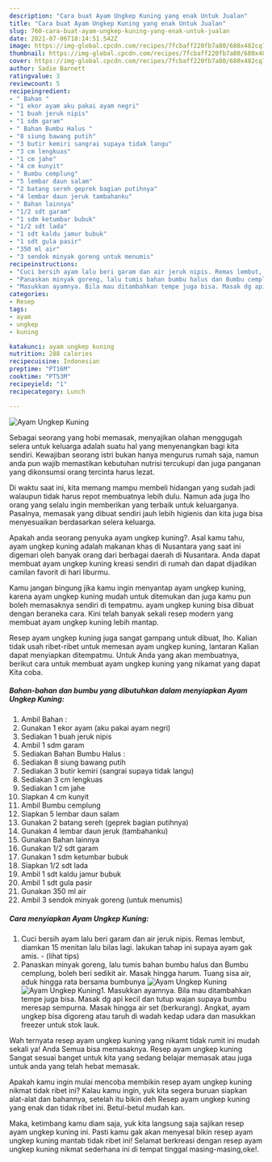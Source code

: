 ```yaml
---
description: "Cara buat Ayam Ungkep Kuning yang enak Untuk Jualan"
title: "Cara buat Ayam Ungkep Kuning yang enak Untuk Jualan"
slug: 760-cara-buat-ayam-ungkep-kuning-yang-enak-untuk-jualan
date: 2021-07-06T18:14:51.542Z
image: https://img-global.cpcdn.com/recipes/7fcbaff220fb7a80/680x482cq70/ayam-ungkep-kuning-foto-resep-utama.jpg
thumbnail: https://img-global.cpcdn.com/recipes/7fcbaff220fb7a80/680x482cq70/ayam-ungkep-kuning-foto-resep-utama.jpg
cover: https://img-global.cpcdn.com/recipes/7fcbaff220fb7a80/680x482cq70/ayam-ungkep-kuning-foto-resep-utama.jpg
author: Sadie Barnett
ratingvalue: 3
reviewcount: 5
recipeingredient:
- " Bahan "
- "1 ekor ayam aku pakai ayam negri"
- "1 buah jeruk nipis"
- "1 sdm garam"
- " Bahan Bumbu Halus "
- "8 siung bawang putih"
- "3 butir kemiri sangrai supaya tidak langu"
- "3 cm lengkuas"
- "1 cm jahe"
- "4 cm kunyit"
- " Bumbu cemplung"
- "5 lembar daun salam"
- "2 batang sereh geprek bagian putihnya"
- "4 lembar daun jeruk tambahanku"
- " Bahan lainnya"
- "1/2 sdt garam"
- "1 sdm ketumbar bubuk"
- "1/2 sdt lada"
- "1 sdt kaldu jamur bubuk"
- "1 sdt gula pasir"
- "350 ml air"
- "3 sendok minyak goreng untuk menumis"
recipeinstructions:
- "Cuci bersih ayam lalu beri garam dan air jeruk nipis. Remas lembut, diamkan 15 menitan lalu bilas lagi. lakukan tahap ini supaya ayam gak amis.           (lihat tips)"
- "Panaskan minyak goreng, lalu tumis bahan bumbu halus dan Bumbu cemplung, boleh beri sedikit air. Masak hingga harum. Tuang sisa air, aduk hingga rata bersama bumbunya"
- "Masukkan ayamnya. Bila mau ditambahkan tempe juga bisa. Masak dg api kecil dan tutup wajan supaya bumbu meresap sempurna. Masak hingga air set (berkurang). Angkat, ayam ungkep bisa digoreng atau taruh di wadah kedap udara dan masukkan freezer untuk stok lauk."
categories:
- Resep
tags:
- ayam
- ungkep
- kuning

katakunci: ayam ungkep kuning 
nutrition: 288 calories
recipecuisine: Indonesian
preptime: "PT16M"
cooktime: "PT53M"
recipeyield: "1"
recipecategory: Lunch

---
```



![Ayam Ungkep Kuning](https://img-global.cpcdn.com/recipes/7fcbaff220fb7a80/680x482cq70/ayam-ungkep-kuning-foto-resep-utama.jpg)

Sebagai seorang yang hobi memasak, menyajikan olahan menggugah selera untuk keluarga adalah suatu hal yang menyenangkan bagi kita sendiri. Kewajiban seorang istri bukan hanya mengurus rumah saja, namun anda pun wajib memastikan kebutuhan nutrisi tercukupi dan juga panganan yang dikonsumsi orang tercinta harus lezat.

Di waktu  saat ini, kita memang mampu membeli hidangan yang sudah jadi walaupun tidak harus repot membuatnya lebih dulu. Namun ada juga lho orang yang selalu ingin memberikan yang terbaik untuk keluarganya. Pasalnya, memasak yang dibuat sendiri jauh lebih higienis dan kita juga bisa menyesuaikan berdasarkan selera keluarga. 



Apakah anda seorang penyuka ayam ungkep kuning?. Asal kamu tahu, ayam ungkep kuning adalah makanan khas di Nusantara yang saat ini digemari oleh banyak orang dari berbagai daerah di Nusantara. Anda dapat membuat ayam ungkep kuning kreasi sendiri di rumah dan dapat dijadikan camilan favorit di hari liburmu.

Kamu jangan bingung jika kamu ingin menyantap ayam ungkep kuning, karena ayam ungkep kuning mudah untuk ditemukan dan juga kamu pun boleh memasaknya sendiri di tempatmu. ayam ungkep kuning bisa dibuat dengan beraneka cara. Kini telah banyak sekali resep modern yang membuat ayam ungkep kuning lebih mantap.

Resep ayam ungkep kuning juga sangat gampang untuk dibuat, lho. Kalian tidak usah ribet-ribet untuk memesan ayam ungkep kuning, lantaran Kalian dapat menyiapkan ditempatmu. Untuk Anda yang akan membuatnya, berikut cara untuk membuat ayam ungkep kuning yang nikamat yang dapat Kita coba.

<!--inarticleads1-->

##### Bahan-bahan dan bumbu yang dibutuhkan dalam menyiapkan Ayam Ungkep Kuning:

1. Ambil  Bahan :
1. Gunakan 1 ekor ayam (aku pakai ayam negri)
1. Sediakan 1 buah jeruk nipis
1. Ambil 1 sdm garam
1. Sediakan  Bahan Bumbu Halus :
1. Sediakan 8 siung bawang putih
1. Sediakan 3 butir kemiri (sangrai supaya tidak langu)
1. Sediakan 3 cm lengkuas
1. Sediakan 1 cm jahe
1. Siapkan 4 cm kunyit
1. Ambil  Bumbu cemplung
1. Siapkan 5 lembar daun salam
1. Gunakan 2 batang sereh (geprek bagian putihnya)
1. Gunakan 4 lembar daun jeruk (tambahanku)
1. Gunakan  Bahan lainnya
1. Gunakan 1/2 sdt garam
1. Gunakan 1 sdm ketumbar bubuk
1. Siapkan 1/2 sdt lada
1. Ambil 1 sdt kaldu jamur bubuk
1. Ambil 1 sdt gula pasir
1. Gunakan 350 ml air
1. Ambil 3 sendok minyak goreng (untuk menumis)




<!--inarticleads2-->

##### Cara menyiapkan Ayam Ungkep Kuning:

1. Cuci bersih ayam lalu beri garam dan air jeruk nipis. Remas lembut, diamkan 15 menitan lalu bilas lagi. lakukan tahap ini supaya ayam gak amis. -           (lihat tips)
1. Panaskan minyak goreng, lalu tumis bahan bumbu halus dan Bumbu cemplung, boleh beri sedikit air. Masak hingga harum. Tuang sisa air, aduk hingga rata bersama bumbunya
<img src="//assets-global.cpcdn.com/assets/icons/button_play-2c75c40dde080a61004c1f40b05d8f140eaff45d7e9e6481dc71c63d2e7c4909.png" alt="Ayam Ungkep Kuning"><img src="//assets-global.cpcdn.com/assets/icons/button_play-2c75c40dde080a61004c1f40b05d8f140eaff45d7e9e6481dc71c63d2e7c4909.png" alt="Ayam Ungkep Kuning">1. Masukkan ayamnya. Bila mau ditambahkan tempe juga bisa. Masak dg api kecil dan tutup wajan supaya bumbu meresap sempurna. Masak hingga air set (berkurang). Angkat, ayam ungkep bisa digoreng atau taruh di wadah kedap udara dan masukkan freezer untuk stok lauk.




Wah ternyata resep ayam ungkep kuning yang nikamt tidak rumit ini mudah sekali ya! Anda Semua bisa memasaknya. Resep ayam ungkep kuning Sangat sesuai banget untuk kita yang sedang belajar memasak atau juga untuk anda yang telah hebat memasak.

Apakah kamu ingin mulai mencoba membikin resep ayam ungkep kuning nikmat tidak ribet ini? Kalau kamu ingin, yuk kita segera buruan siapkan alat-alat dan bahannya, setelah itu bikin deh Resep ayam ungkep kuning yang enak dan tidak ribet ini. Betul-betul mudah kan. 

Maka, ketimbang kamu diam saja, yuk kita langsung saja sajikan resep ayam ungkep kuning ini. Pasti kamu gak akan menyesal bikin resep ayam ungkep kuning mantab tidak ribet ini! Selamat berkreasi dengan resep ayam ungkep kuning nikmat sederhana ini di tempat tinggal masing-masing,oke!.

